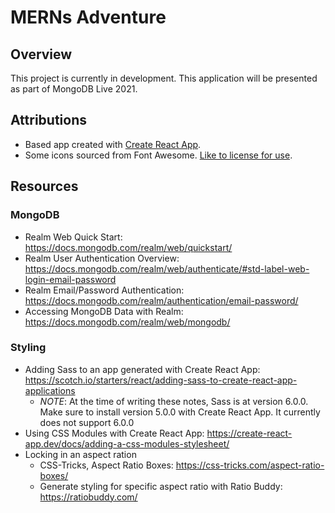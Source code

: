 # MERNs Adventure

## Overview

This project is currently in development. This application will be presented as part of MongoDB Live 2021.

## Attributions

- Based app created with [Create React App](https://github.com/facebook/create-react-app).
- Some icons sourced from Font Awesome. [Like to license for use](https://fontawesome.com/license).

## Resources

### MongoDB

- Realm Web Quick Start: https://docs.mongodb.com/realm/web/quickstart/
- Realm User Authentication Overview: https://docs.mongodb.com/realm/web/authenticate/#std-label-web-login-email-password
- Realm Email/Password Authentication: https://docs.mongodb.com/realm/authentication/email-password/
- Accessing MongoDB Data with Realm: https://docs.mongodb.com/realm/web/mongodb/

### Styling

- Adding Sass to an app generated with Create React App: https://scotch.io/starters/react/adding-sass-to-create-react-app-applications
  - _NOTE_: At the time of writing these notes, Sass is at version 6.0.0. Make sure to install version 5.0.0 with Create React App. It currently does not support 6.0.0
- Using CSS Modules with Create React App: https://create-react-app.dev/docs/adding-a-css-modules-stylesheet/
- Locking in an aspect ration
  - CSS-Tricks, Aspect Ratio Boxes: https://css-tricks.com/aspect-ratio-boxes/
  - Generate styling for specific aspect ratio with Ratio Buddy: https://ratiobuddy.com/
